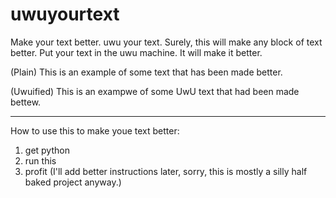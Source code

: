 # uwuyourtext
Make your text better. uwu your text. Surely, this will make any block of text better. Put your text in the uwu machine. It will make it better. 

(Plain) This is an example of some text that has been made better.

(Uwuified) This is an exampwe of some UwU text that had been made bettew. 

--------

How to use this to make youe text better: 
1. get python
2. run this
3. profit
(I'll add better instructions later, sorry, this is mostly a silly half baked project anyway.) 
